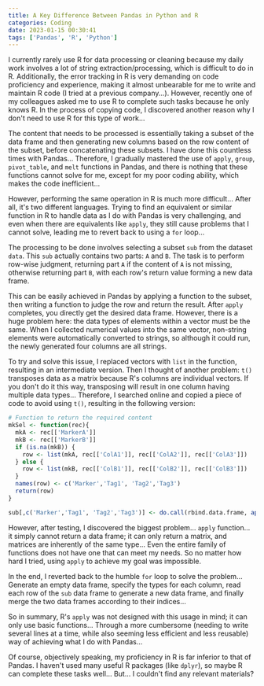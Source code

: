 ```yaml
---
title: A Key Difference Between Pandas in Python and R
categories: Coding
date: 2023-01-15 00:30:41
tags: ['Pandas', 'R', 'Python']
---
```


I currently rarely use R for data processing or cleaning because my daily work involves a lot of string extraction/processing, which is difficult to do in R. Additionally, the error tracking in R is very demanding on code proficiency and experience, making it almost unbearable for me to write and maintain R code (I tried at a previous company...). However, recently one of my colleagues asked me to use R to complete such tasks because he only knows R. In the process of copying code, I discovered another reason why I don't need to use R for this type of work...

<!-- Abstract part -->
<!-- more -->

The content that needs to be processed is essentially taking a subset of the data frame and then generating new columns based on the row content of the subset, before concatenating these subsets. I have done this countless times with Pandas... Therefore, I gradually mastered the use of `apply`, `group`, `pivot_table`, and `melt` functions in Pandas, and there is nothing that these functions cannot solve for me, except for my poor coding ability, which makes the code inefficient...

However, performing the same operation in R is much more difficult... After all, it's two different languages. Trying to find an equivalent or similar function in R to handle data as I do with Pandas is very challenging, and even when there are equivalents like `apply`, they still cause problems that I cannot solve, leading me to revert back to using a `for` loop...

The processing to be done involves selecting a subset `sub` from the dataset `data`. This `sub` actually contains two parts: `A` and `B`. The task is to perform row-wise judgment, returning part `A` if the content of `A` is not missing, otherwise returning part `B`, with each row's return value forming a new data frame.

This can be easily achieved in Pandas by applying a function to the subset, then writing a function to judge the row and return the result. After `apply` completes, you directly get the desired data frame. However, there is a huge problem here: the data types of elements within a vector must be the same. When I collected numerical values into the same vector, non-string elements were automatically converted to strings, so although it could run, the newly generated four columns are all strings.

To try and solve this issue, I replaced vectors with `list` in the function, resulting in an intermediate version. Then I thought of another problem: `t()` transposes data as a matrix because R's columns are individual vectors. If you don't do it this way, transposing will result in one column having multiple data types... Therefore, I searched online and copied a piece of code to avoid using `t()`, resulting in the following version:

```R
# Function to return the required content
mkSel <- function(rec){
  mkA <- rec[['MarkerA']]
  mkB <- rec[['MarkerB']]
  if (is.na(mkB)) {
    row <- list(mkA, rec[['ColA1']], rec[['ColA2']], rec[['ColA3']])
  } else {
    row <- list(mkB, rec[['ColB1']], rec[['ColB2']], rec[['ColB3']])
  }
  names(row) <- c('Marker','Tag1', 'Tag2','Tag3')
  return(row)
}

sub[,c('Marker','Tag1', 'Tag2','Tag3')] <- do.call(rbind.data.frame, apply(sub, 1, mkSel, simplify=T))
```

However, after testing, I discovered the biggest problem... `apply` function... it simply cannot return a data frame; it can only return a matrix, and matrices are inherently of the same type... Even the entire family of functions does not have one that can meet my needs. So no matter how hard I tried, using `apply` to achieve my goal was impossible.

In the end, I reverted back to the humble `for` loop to solve the problem... Generate an empty data frame, specify the types for each column, read each row of the `sub` data frame to generate a new data frame, and finally merge the two data frames according to their indices...

So in summary, R's `apply` was not designed with this usage in mind; it can only use basic functions... Through a more cumbersome (needing to write several lines at a time, while also seeming less efficient and less reusable) way of achieving what I do with Pandas...

Of course, objectively speaking, my proficiency in R is far inferior to that of Pandas. I haven't used many useful R packages (like `dplyr`), so maybe R can complete these tasks well... But... I couldn't find any relevant materials?
